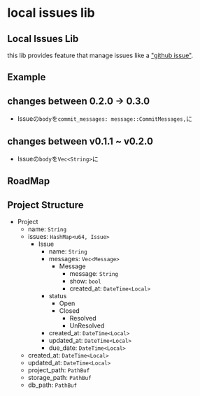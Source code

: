 # local issues lib

## Local Issues Lib

this lib provides feature that manage issues like a ["github issue"](https://github.com/Uliboooo/local_issues_lib/issues).

## Example



## changes between 0.2.0 -> 0.3.0

- Issueの`body`を`commit_messages: message::CommitMessages,`に

## changes between v0.1.1 ~ v0.2.0

- Issueの`body`を`Vec<String>`に


## RoadMap

## Project Structure

- Project
  - name: `String`
  - issues: `HashMap<u64, Issue>`
    - Issue
        - name: `String`
        - messages: `Vec<Message>`
            - Message
                - message: `String`
                - show: `bool`
                - created_at: `DateTime<Local>`
        - status
            - Open
            - Closed
                - Resolved
                - UnResolved
        - created_at: `DateTime<Local>`
        - updated_at: `DateTime<Local>`
        - due_date: `DateTime<Local>`
  - created_at: `DateTime<Local>`
  - updated_at: `DateTime<Local>`
  - project_path: `PathBuf`
  - storage_path: `PathBuf`
  - db_path: `PathBuf`
